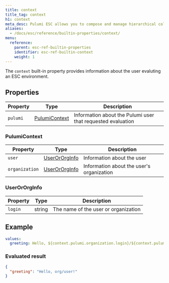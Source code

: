 ```yaml
---
title: context
title_tag: context
h1: context
meta_desc: Pulumi ESC allows you to compose and manage hierarchical collections of configuration and secrets and consume them in various ways.
aliases:
  - /docs/esc/reference/builtin-properties/context/
menu:
  reference:
    parent: esc-ref-builtin-properties
    identifier: esc-ref-builtin-context
    weight: 1
---
```


The `context` built-in property provides information about the user evaluting an ESC environment.

## Properties

| Property | Type                              | Description                                                       |
|----------|-----------------------------------|-------------------------------------------------------------------|
| `pulumi` | [PulumiContext](#pulumicontext)   | Information about the Pulumi user that requested evaluation

### PulumiContext

| Property       | Type                              | Description                                                       |
|----------------|-----------------------------------|-------------------------------------------------------------------|
| `user`         | [UserOrOrgInfo](#userororginfo)   | Information about the user
| `organization` | [UserOrOrgInfo](#userororginfo)   | Information about the user's organization

### UserOrOrgInfo

| Property | Type    | Description                                                       |
|----------|---------|-------------------------------------------------------------------|
| `login`  | string  | The name of the user or organization

## Example

```yaml
values:
  greeting: Hello, ${context.pulumi.organization.login}/${context.pulumi.user.login}!
```

### Evaluated result

```json
{
  "greeting": "Hello, org/user!"
}
```
